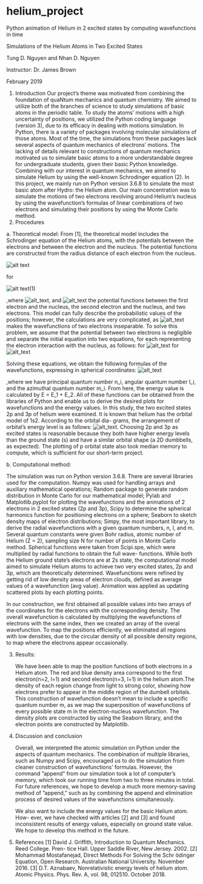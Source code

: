 # helium_project
Python animation of Helium in 2 excited states by computing wavefunctions in time

Simulations of the Helium Atoms in Two Excited States

Tung D. Nguyen and Nhan D. Nguyen 

Instructor: Dr. James Brown

February 2019

1. Introduction
     Our project’s theme was motivated from combining the foundation of quaNtum mechanics and quantum chemistry. We aimed to utilize both of the branches of science to study simulations of basic atoms in the periodic table. To study the atoms’ motions with a high uncertainty of positions, we utilized the Python coding language (version 3), due to its efficacy in dealing with motions simulation. In Python, there is a variety of packages involving molecular simulations of those atoms. Most of the time, the simulations from these packages lack several aspects of quantum mechanics of electrons’ motions. The lacking of details relevant to constructions of quantum mechanics motivated us to simulate basic atoms to a more understandable degree for undergraduate students, given their basic Python knowledge. Combining with our interest in quantum mechanics, we aimed to simulate Helium by using the well-known Schrodinger equation (2).
In this project, we mainly run on Python version 3.6.8 to simulate the most basic atom after Hydro: the Helium atom. Our main concentration was to simulate the motions of two electrons revolving around Helium’s nucleus by using the wavefunction’s formulas of linear combinations of two electrons and simulating their positions by using the Monte Carlo method.
2. Procedures

a. Theoretical model:
     From [1], the theoretical model includes the Schrodinger equation of the Helium atoms, with the potentials between the electrons and between the electron and the nucleus. The potential functions are constructed from the radius distance of each electron from the nucleus.
     
![alt text](https://lh3.googleusercontent.com/ad73_lUur5vovUiii3yMC-4HrHyRDyEiEi7hvFeksxEfvsnIs4NhNGvT_9NLGNfPV-aXGsjN1IgXBd_t7NEbYWScmxsoi3H0xHXFqi6qkIZH_pW8cTGITpRJYBAR16ojxjiYhurRwccxjhCaxCVAb4V7lHVi60PzbL4szrBQyqZD_R698c33chAQXRd5HrgUbxWjXN2rDso-B-rjkThl16PZO-SlVNDXtPEZPh7ty0ebF9amX5OAn5qkZdmh4P62TQoENFgXFqKSLpfLnYMOuB-AsR6yB-MApSJtL9V0TZ7GcRDTOY0eu6LUu0eGNPD39FACFRWEnjrI1ZfhbN9bvKt0rA-jG3u4-kD4iIXL5y27RqtB3XFvyot9wjYG2eJr43xC4KL3rIeFRUQNt5mLq1LMwTjPe0FRX-5IT0eAhd1eD57rm9GvDlkQDDHezV75ui3pKpE8lh0LLsr_dz7rPCr6LSf6h7XDJjUumbJjpoNlp5mg7uTsoFiSHMh88suAxKVLRBjFtq_H-IlakbxWqwKnSVsohh1ztdhL-hqtZXj-SZ7hUEmYtkDJT9HI2zrmbznHqZ_h-9XWroGazp3TzovaJePcDOqbLxkLrQNr5yuvf_UFDW-mHPyAOyz4mnNOQGZjJMzrG2PNdcd6MIaBKmLRUURrf54=w109-h43-no)

for

![alt text](https://lh3.googleusercontent.com/fjhs8odjTNnTndA90va5kIxHLa9S0_hSkMlgO7pElqMBVYRtvjUePzy6JcTK6koe17pvO9EnGUr_iRKDOrIeUhYpK8B7eZkkOdImxUJIM4kJjls0IRklXRtflJ62Bq78g1Ui_idANFW_Q-Iwj5PwRn0nNzodEp9Owod5nSN8VvUL-VmSz7aZppbRAqIL188o6dZcV3Qd4wysgTQkpvnhfrVKwviiqmxgXVvoj8zIsPqdoEf28Eb-70lUut4bXVwiC-nQK4WQeHpHXrjK3pIQM-KdcnWgSSlZupyFPQkPTbPWFXUM8BF9siiVV_luJNhJYAcvW8qLelbGp42zl0JjbrBy4CebjAt1rXHnjL6Tx16tB19etHdiPWY_SA5eMaMgfDLLa385mZrbFbsgr74UroEqVpADrU3e-4oaIkPEvW73axS1LvUgrFhQbNOCFdNuuGw-8omtz00q1_OSk1Y-PqaZaUlrTQek1fyg3vSBTaFkfq1g4HUBSKHgAh6q3ajc3J8-MOoT7OPrPXCZ_y8Wm0NSw6zW2BQOaGoejKi4XrMvi0t5zGRCgn9p8gvAb8WRu73AUyGYTmlBZZEKFkg1E9Et2WCgCGINQvpcqC7HMAlHthzkr7naObEPBd1pJdD9d4xjzYRfTpT13GHuZ3biZvILbzwPwAI=w466-h64-no)(1)

,where ![alt_text](https://lh3.googleusercontent.com/YnoFqo_z5Ix3gSms9dinSv-pWcUOw0QFS4EJU5DFdreLw22R1xZVI5Tc4dNJhnIe-iCalVpJp9fmlqPWy_CLvsHY8KFpmtGsdFcn6B18rlr-57E0hrUjFfiWLbtgiFV6xJAswD6mLeX26ZOmkLcZQo78E5T05ioNSO3lGLGmS-nVN9eLRgPF5MBAARQ90GVchhaHzEF_S5Vae_0uXTK_Cz2TJIi1nPjO4-j6bJJXxzdS9qih7ztt0u9zr5w9oL97QCP83bh5fT5c95OYSULYOwMwYnFEDymj77eug8U0islVnZb4wYNSJ2-HhGJKhbZ4vUJdkLP4BC-W88CjOVlbx0xXsbdwQdmRzjLfPhviEjQUQLksWIV7Lc4n1G3P3Drlrih1T5CQufYoE-LBPEe1zYrxB5CZNIVM-q9OFmRa99S71b3klTC32YODnfGg0ygsVqrlLueQlvHhYfFhABdh_89DQJ7P2pSbTkwslaHeporpgPG4yUQ1-ht__WRbh0kXZIs6Qi2GwFYpOl47qCIf9yBCwEovkfivaqIH1sRQL57Uh3zlIs-FQ2pm2EBCVWjm4H2ff-rMXQnQKKj0gPdTQAGpUT8TbBBqREhXCF2Y52OwGRPFBRLGBpjV0pvL85a4sSyGMfqV4P9a31OWb-xeCGzLk7ByX_M=w242-h29-no), and ![alt_text](https://lh3.googleusercontent.com/IMIKwffYCYMxArjQOMsPT0rXQ4hRmJow1Ed6J0uB8ti4Xi_sP-xj1aM77ljRqzvfNlhhI13sUJHiWXwTCCQPL7RDe9HTiVVzemQIxfJXCAihUmwmwJxE_WcCwPv-wxkmfNaL4Yp7F0qg5IsDC8RboAmjPy_TsLnEYLtdWKaYxbDC3JKCEfnUUZRQXxQ1MJVaMZWhfbUHNoyEizxnvixNAGmhxJ2iRO5IsSBPQRxu-97VwNqDyC2Uf5aIngiVb2hgzDbyrVuOgR_WF-84um5BtrREKWdw5fMrR6OCEgPaRoQUPc5_T2JRdLE7ed0r_06uygSFh4faOYd6Rfoybm3Ie37DhS_KO5TSAQyJLBHeXniOROS6flsQwf8Bn5IqV4b9D0iZCJYeX39vlO2NOwxn9MTDZnYfmy-bjt806HI-jUm5P_EoTVwV-ZjM-qewZbWGzJrfb83GIwxLjKIyPzGvcrxiA2x_-5whtfhMNuLXTwxk2JX_7zJdcLqXKyHs73QUlEVFVcTxZ-2VVTJlvQnj5PVC1Zot5Wvb4zeFjzDD7aCpXSPTG9bx-Q-Xd8XycvbEHAw13aWDozTmOZ6g36Jauz30WMfIPe6vyE-bZdoJu82uqM7lUnKWJEdni7IuOgEchG7OlMQPwZo_Qm7gmLE1xRKdwGFhyME=w154-h31-no)
the potential functions between the first electron and the nucleus, the second electron and the nucleus, and two electrons. This model can fully describe the probabilistic values of the positions; however, the calculations are very complicated, as ![alt_text](https://lh3.googleusercontent.com/aRUTchQ_FUJ6se-rL2MMUfwNqcxfchhN3xc5WfquSgG60ptfa8H6z4KJIkdaezXr_xovYtagWL1Icvyk1mj4J7qAdStBGlF9uaexNr1OboJADSBkVldryKn5gciL0ByvfnE7QHs-01kxeFotuDmfJv2Ua04uw8FkN7txTsvbAbe7BbvRUk9gv7sTtRWcVbjBwjKGEeqoX2Mji9wkEr1SOZYxzDPTQIOnbXwzL5YUzI9htE-A1QNUSqcCrq7hb8ncuwOiBszY6QiU1ycVW9YZ8Uu_WbNdoUfWsPMW3NPOdk_j-bSnOzOxiphAnu3smv0t9rFXGp-C6jm3KhYIZt_5ua1nzWReLIQLU6YKmAidxqTBCWEjiSeF2slF7SUb8Yf--EzGyV1SNLYoVQ5RiGGJnnFg_sehCRGBEGQBXkwvDYLHwEzKrUeIBcsA2CxzGPEVbKbrDJS-r0l5QUQyAinCxJLKK4ULnQlN9smFSv0sQ5UCiWzmQ8TCAvR-LbMGztwqxvq7ETYlezamngGrns1C-MKp1_r1WbkyPJrQvsrEoqYXUIdFiF2lOK0ekeecyfRNAQRJoXMtLItl7ede8ikYRwxbvUQ390Z5r93djFLdrb50mHBgEwpWMJlVWt8877dOnoTQhOUNRMqq9SJXRuxzFfzmRx00yLg=w78-h25-no) makes the wavefunctions of two electrons inseparable. To solve this problem, we assume that the potential between two electrons is negligible and separate the initial equation into two equations, for each representing the electron interaction with the nucleus, as follows:
for
![alt_text](https://lh3.googleusercontent.com/9BcHio7agmUm1_RY-5h1Go18DWmqFNdNWnhMwf37XN8-stj-lMp2yvvDZ6_-qiII5vr7QSCHyuiP9B7q11NyIjschZIQdEcjinzIWC9CQuHsWK3IRUXGnuDmWbXoeihKvaLNeeb9mvRTNdKAJNwa_4uxUSPTXGIloDfNdSA3kmp9g-0GRW_TdFrwKfxksEqM8PbFtki00qvowHiIgjIVN-8JD_TLEwV2GJseDN9H6Pn1sQmA0ZaXoBQZRm_qu5CGy8GOKZZ1OfCUbioJ4VVWfdqgP2z3tiFnbc8BV376GmqD_gzuEhrO-XcX-AFO9Uw5wQ-2ReSRA3Z55q0zwwd7N00MFAvDrMMtcN7ZOLRmuh6NPB_VexPukpsRyOQ5z2qFv1QkzEVuZfOz9tDijFEgt5-m-6MpNF_df-T0_Ix2uYYh_ZLL4vaM6UdmKQz7zsjTteYu46CcLdvaeL_FECafVSkuzX32SAJXats3hiRJqe72zhvbzy7JwnYr5qbIh1PZhl-uT9FZeuSQMsFOtaq2s4Sowtdp3DrgXhvxpjcCjJ_mKaGld9nSFXotmANemBLr1Clpgh7FbS4g1pckJtJrpduUyNjjJQezzvI_50-lphgLqANYnSuQ3VIngGzvreysLggXOVW7TQuG8H3cY0rHEfTeBkDvsJw=w114-h39-no)
for
![alt_text](https://lh3.googleusercontent.com/9BcHio7agmUm1_RY-5h1Go18DWmqFNdNWnhMwf37XN8-stj-lMp2yvvDZ6_-qiII5vr7QSCHyuiP9B7q11NyIjschZIQdEcjinzIWC9CQuHsWK3IRUXGnuDmWbXoeihKvaLNeeb9mvRTNdKAJNwa_4uxUSPTXGIloDfNdSA3kmp9g-0GRW_TdFrwKfxksEqM8PbFtki00qvowHiIgjIVN-8JD_TLEwV2GJseDN9H6Pn1sQmA0ZaXoBQZRm_qu5CGy8GOKZZ1OfCUbioJ4VVWfdqgP2z3tiFnbc8BV376GmqD_gzuEhrO-XcX-AFO9Uw5wQ-2ReSRA3Z55q0zwwd7N00MFAvDrMMtcN7ZOLRmuh6NPB_VexPukpsRyOQ5z2qFv1QkzEVuZfOz9tDijFEgt5-m-6MpNF_df-T0_Ix2uYYh_ZLL4vaM6UdmKQz7zsjTteYu46CcLdvaeL_FECafVSkuzX32SAJXats3hiRJqe72zhvbzy7JwnYr5qbIh1PZhl-uT9FZeuSQMsFOtaq2s4Sowtdp3DrgXhvxpjcCjJ_mKaGld9nSFXotmANemBLr1Clpgh7FbS4g1pckJtJrpduUyNjjJQezzvI_50-lphgLqANYnSuQ3VIngGzvreysLggXOVW7TQuG8H3cY0rHEfTeBkDvsJw=w114-h39-no)

   Solving these equations, we obtain the following formulas of the wavefunctions, expressing in spherical coordinates:
![alt_text](https://lh3.googleusercontent.com/Lac2Y5qezomS3tOkswFu4vMREHPA06gPvce8YPPKTsOVOYOdWsGyknE-toiYXQ2oVp4zfOA3K7X9MvxqYrrnMamIGraBSU7Gw9LyeX9sXKolVmZ7LhKulb64Mt6EfVX_uwaLVPoI57MwxdLc_A17MMIFv03X6fySKgUP3ALbgIdI8Il7nKTujDCBj2NT73Xi5mPZ9KYm94teyO3JsSuWbLH6hTv7OH_u29Eb4Ch6OdwzdDV_yxttn7-Nb6pov4Dgf4lRiRWjc1Q6rCogCnc0kOTIB-3cTQHiTBUzDcNQFDgOql1Xo8XMpgerZ4tBUgFaDGsANIX0kMFodQhg7mqjwLNqYI8lE0-CM3VV-8w0cFko41LK8fTTWWuDhI7AHElRfssbgX0ZD3UABhkL_OFiZlaQtwaRa-23oC5VDA1fepmPK9pSKmLvj0OKCmCmUwSbAH3bAFYWeNAQ64rNKG_CQsuO3JKsPxEynN3YM6kmpB9YXStdid6biMY20-FnQe7BhwgyFdFSy05dyaKlYxRwu7t71L4ISr91uG5eenLOGISrpFU3wIOuwDloOrpFO_8nBwAcc1yfVKCXCvEPXk-XNcaWwCtm_as6zn8_gnscwdMYTg-ovIBn69RyDvHL7XV4Scbw_iiLtbUVw2Xg7MNsGnuD0r3AAPA=w285-h37-no)

,where we have principal quantum number n_i, angular quantum number l_i, and the azimuthal quantum number m_i. From here, the energy value is calculated by E = E_1 + E_2. All of these functions can be obtained from the libraries of Python and enable us to derive the desired plots for wavefunctions and the energy values.
In this study, the two excited states 2p and 3p of helium were examined. It is known that helium has the orbital model of 1s2. According to the orbital dia- grams, the arrangement of orbital’s energy level is as follows: ![alt_text](https://lh3.googleusercontent.com/hQuwxp9CC5ehVebcuAp-jqCMu35vWwuCmBoF7AUoqYLqkea3pozaPQV7J8KU1YEtx4DOiMKVOg5yBmNQfFrYApa_lGLd46fNlTBAaknFWDiOEWXZMbFqTnQdg3lHHWuOAcX10mhMZ3JD5FRwabDnjYH1xEEaNOmJPny-FvJiWsmgXmzyBj1etnEldWIBlcrZPn3L5N2A12KWJ6gPQcaLP_YCLxku0Qk3PM1naQPFbufu1aDf-0eFe2kBgnRV9UQHpesrelkhDkFgaDVEiLvo3AZuBnPEtJqa4006FZ5WvhPXDKFfScY8iZUmfM38XnUeDcef4oMPJBZtIwr7ElA20luyji7g-C1pqcDFjn5h6ctwoiBV8sixYXHPLENkFhmvNrtV6QprTRyzeHeqp0GVmiYZF7jQA8ZNvnXsf1GjIFsQtiGgsVwob7sIk2KyCxRINX6IrorQFIYOU1Geov8v7dkiphLmqsz_bpSzHqfRAQkCNlFEBgX2gz8CpD9hQGZbCl7hXUycaEq0t8UDo4rEOyiA7XqdQ6Y_ftcD_D40qOd6N1fSbye9qyoEiTDRJxqdgyVNoHExdpML_eAJaqE27P5eftrmfn01UV1F7IRcIk0ONfFGi9uevBHsrmjUDmnbhtGS6nBYVik-8LXQ1qwl3wjxqDCwWOM=w116-h24-no). Choosing 2p and 3p as excited states is reasonable because they both have higher energy levels than the ground state (s) and have a similar orbital shape (a 2D dumbbells, as expected). The plotting of p orbital state also took median memory to compute, which is sufficient for our short-term project.

b. Computational method:
     
   The simulation was run on Python version 3.6.8. There are several libraries used for the computation. Numpy was used for handling arrays and auxiliary mathematical operations; Random package to generate random distribution in Monte Carlo for our mathematical model; Pylab and Matplotlib.pyplot for plotting the wavefunctions and the animations of 2 electrons in 2 excited states (2p and 3p), Scipy to determine the spherical harmonics function for positioning electrons on a sphere; Seaborn to sketch density maps of electron distributions; Simpy, the most important library, to derive the radial wavefunctions with a given quantum numbers, n, l, and m. Several quantum constants were given Bohr radius, atomic number of Helium (Z = 2), sampling size N for number of points in Monte Carlo method. Spherical functions were taken from Scipi.spe, which were multiplied by radial functions to obtain the full wave- functions. While both the Helium ground state’s electrons are at 2s state, the computational model aimed to simulate Helium atoms to achieve two very excited states, 2p and 3p, which are theoretically determined. Wavefunctions were refined by getting rid of low density areas of electron clouds, defined as average values of a wavefunction (avg value). Animation was applied as updating scattered plots by each plotting points.
     
   In our construction, we first obtained all possible values into two arrays of the coordinates for the electrons with the corresponding density. The overall wavefunction is calculated by multiplying the wavefunctions of electrons with the same index, then we created an array of the overal wavefunction. To map the positions efficiently, we eliminated all regions with low densities, due to the circular density of all possible density regions, to map where the electrons appear occasionally.

3. Results:

     We have been able to map the position functions of both electrons in a Helium atom. The red and blue density area correspond to the first electron(n=2, l=1) and second electron(n=3, l=1) in the helium atom.The density of each region change from light to strong color, showing how electrons prefer to appear in the middle region of the dumbell orbitals. This construction of wavefunction doesn’t mean to include a specific quantum number m, as we map the superposition of wavefunctions of every possible state m in the electron-nucleus wavefunction. The density plots are constructed by using the Seaborn library, and the electron points are constructed by Matplotlib.

4. Discussion and conclusion

     Overall, we interpreted the atomic simulation on Python under the aspects of quantum mechanics. The combination of multiple libraries, such as Numpy and Scipy, encouraged us to do the simulation from cleaner construction of wavefunctions’ formulas. However, the command ”append” from our simulation took a lot of computer’s memory, which took our running time from two to three minutes in total. For future references, we hope to develop a much more memory-saving method of ”append,” such as by combining the append and elimination process of desired values of the wavefunctions simultaneously.

     We also want to include the energy values for the basic Helium atom. How- ever, we have checked with articles [2] and [3] and found inconsistent results of energy values, especially on ground state value. We hope to develop this method in the future.

5. References
[1] David J. Griffith, Introduction to Quantum Mechanics. Reed College. Pren- tice Hall. Upper Saddle River, New Jersey. 2002.
[2] Mohammad Mostafanejad, Direct Methods For Solving the Schr ̈odinger Equation, Open Research. Australian National University. November 2016.
[3] D.T. Aznabaev, Nonrelativistic energy levels of helium atom. Atomic Physics. Phys. Rev. A, vol. 98, 012510. October 2018.
